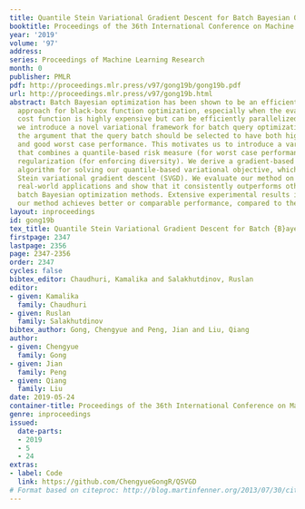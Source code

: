 ```yaml
---
title: Quantile Stein Variational Gradient Descent for Batch Bayesian Optimization
booktitle: Proceedings of the 36th International Conference on Machine Learning
year: '2019'
volume: '97'
address: 
series: Proceedings of Machine Learning Research
month: 0
publisher: PMLR
pdf: http://proceedings.mlr.press/v97/gong19b/gong19b.pdf
url: http://proceedings.mlr.press/v97/gong19b.html
abstract: Batch Bayesian optimization has been shown to be an efficient and successful
  approach for black-box function optimization, especially when the evaluation of
  cost function is highly expensive but can be efficiently parallelized. In this paper,
  we introduce a novel variational framework for batch query optimization, based on
  the argument that the query batch should be selected to have both high diversity
  and good worst case performance. This motivates us to introduce a variational objective
  that combines a quantile-based risk measure (for worst case performance) and entropy
  regularization (for enforcing diversity). We derive a gradient-based particle-based
  algorithm for solving our quantile-based variational objective, which generalizes
  Stein variational gradient descent (SVGD). We evaluate our method on a number of
  real-world applications and show that it consistently outperforms other recent state-of-the-art
  batch Bayesian optimization methods. Extensive experimental results indicate that
  our method achieves better or comparable performance, compared to the existing methods.
layout: inproceedings
id: gong19b
tex_title: Quantile Stein Variational Gradient Descent for Batch {B}ayesian Optimization
firstpage: 2347
lastpage: 2356
page: 2347-2356
order: 2347
cycles: false
bibtex_editor: Chaudhuri, Kamalika and Salakhutdinov, Ruslan
editor:
- given: Kamalika
  family: Chaudhuri
- given: Ruslan
  family: Salakhutdinov
bibtex_author: Gong, Chengyue and Peng, Jian and Liu, Qiang
author:
- given: Chengyue
  family: Gong
- given: Jian
  family: Peng
- given: Qiang
  family: Liu
date: 2019-05-24
container-title: Proceedings of the 36th International Conference on Machine Learning
genre: inproceedings
issued:
  date-parts:
  - 2019
  - 5
  - 24
extras:
- label: Code
  link: https://github.com/ChengyueGongR/QSVGD
# Format based on citeproc: http://blog.martinfenner.org/2013/07/30/citeproc-yaml-for-bibliographies/
---
```

